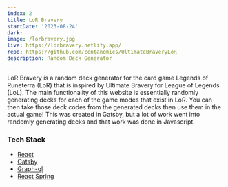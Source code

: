 ```yaml
---
index: 2
title: LoR Bravery
startDate: '2023-08-24'
dark:
image: /lorbravery.jpg
live: https://lorbravery.netlify.app/
repo: https://github.com/centanomics/UltimateBraveryLoR
description: Random Deck Generator
---
```


LoR Bravery is a random deck generator for the card game Legends of Runeterra (LoR) that is inspired by Ultimate Bravery for League of Legends (LoL). The main functionality of this website is essentially randomly generating decks for each of the game modes that exist in LoR. You can then take those deck codes from the generated decks then use them in the actual game! This was created in Gatsby, but a lot of work went into randomly generating decks and that work was done in Javascript.

### Tech Stack

- [React](https://reactjs.org/)
- [Gatsby](https://www.gatsbyjs.org/)
- [Graph-ql](https://graphql.org/)
- [React Spring](https://www.react-spring.io/)
